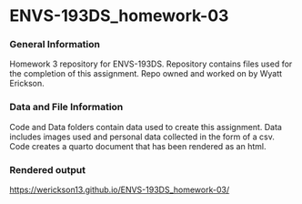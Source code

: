 # ENVS-193DS_homework-03

### General Information

Homework 3 repository for ENVS-193DS. Repository contains files used for the completion of this assignment. Repo owned and worked on by Wyatt Erickson.

### Data and File Information

Code and Data folders contain data used to create this assignment. Data includes images used and personal data collected in the form of a csv. Code creates a quarto document that has been rendered as an html.

### Rendered output

<https://werickson13.github.io/ENVS-193DS_homework-03/>
